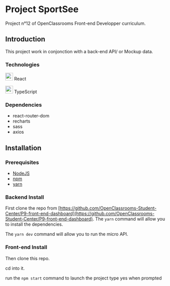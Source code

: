 # Project SportSee

Project n°12 of OpenClassrooms Front-end Developper curriculum.

## Introduction

This project work in conjonction with a back-end API/ or Mockup data.

### Technologies

<img src="https://user-images.githubusercontent.com/25181517/183897015-94a058a6-b86e-4e42-a37f-bf92061753e5.png" width="24"/> React

<img src="https://user-images.githubusercontent.com/25181517/183890598-19a0ac2d-e88a-4005-a8df-1ee36782fde1.png" width="24"/> TypeScript

### Dependencies

- react-router-dom
- recharts
- sass
- axios

## Installation

### Prerequisites

- [NodeJS](https://nodejs.org/en/)
- [npm](https://www.npmjs.com/)
- [yarn](https://yarnpkg.com/getting-started/install)

### Backend Install

First clone the repo from [https://github.com/OpenClassrooms-Student-Center/P9-front-end-dashboard](https://github.com/OpenClassrooms-Student-Center/P9-front-end-dashboard).
The `yarn` command will allow you to install the dependencies.

The `yarn dev` command will allow you to run the micro API.

### Front-end Install

Then clone this repo.

cd into it.

run the `npm start` command to launch the project
type yes when prompted
